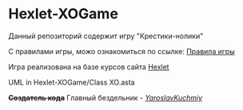 # Hexlet-XOGame

Данный репозиторий содержит игру "Крестики-нолики"

С правилами игры, можо ознакомиться по ссылке: [Правила игры](https://ru.wikipedia.org/wiki/%D0%9A%D1%80%D0%B5%D1%81%D1%82%D0%B8%D0%BA%D0%B8-%D0%BD%D0%BE%D0%BB%D0%B8%D0%BA%D0%B8)

Игра реализована на базе курсов сайта [Hexlet](https://ru.hexlet.io)

UML in Hexlet-XOGame/Class XO.asta

**~~Создатель кода~~** Главный бездельник -  [*YaroslavKuchmiy*](https://www.facebook.com/profile.php?id=100006520172879)
